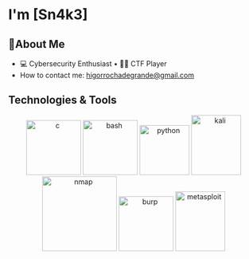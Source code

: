 
# I'm [Sn4k3]   

##  🚀About Me
- 💻 Cybersecurity Enthusiast • 🏴‍☠️ CTF Player 
- How to contact me: higorrochadegrande@gmail.com



##  Technologies & Tools
<div align="center">
  <img width="110" height="110" alt="c" src="https://github.com/user-attachments/assets/28aaa84e-39aa-41c8-a235-04da71d28614" />
  <img width="110" height="110" alt="bash" src="https://github.com/user-attachments/assets/1aa88963-5e21-4734-a64e-4388a7de5aad" />
  <img width="100" height="100" alt="python" src="https://cdn.jsdelivr.net/gh/devicons/devicon@latest/icons/python/python-original.svg"/>
  <img width="100" height="120" alt="kali" src="https://github.com/user-attachments/assets/1a6f3eff-210a-40c8-8b11-eb2ffa782984" />
  <img width="150" height="150" alt="nmap" src="https://github.com/user-attachments/assets/cd45c7ff-d3b4-4ef4-aed8-02a48d940292" />
  <img width="110" height="110" alt="burp" src="https://github.com/user-attachments/assets/319ec150-e4b9-401b-a72d-72e02d6a6f61" />
  <img width="100" height="120" alt="metasploit" src="https://github.com/user-attachments/assets/c9737d08-4067-4d35-95a0-725e1a2197a2" />
  
</div>

